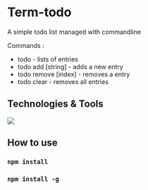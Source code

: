 # Term-todo

A simple todo list managed with commandline

Commands :

* todo                 - lists of entries
* todo add [string]    - adds a new entry
* todo remove [index]  - removes a entry
* todo clear           - removes all entries

## Technologies & Tools
![](https://img.shields.io/badge/Code-Javascript-informational?style=flat&logo=javascript&logoColor=white&color=2bbc8a)

## How to use

### `npm install`
### `npm install -g`
